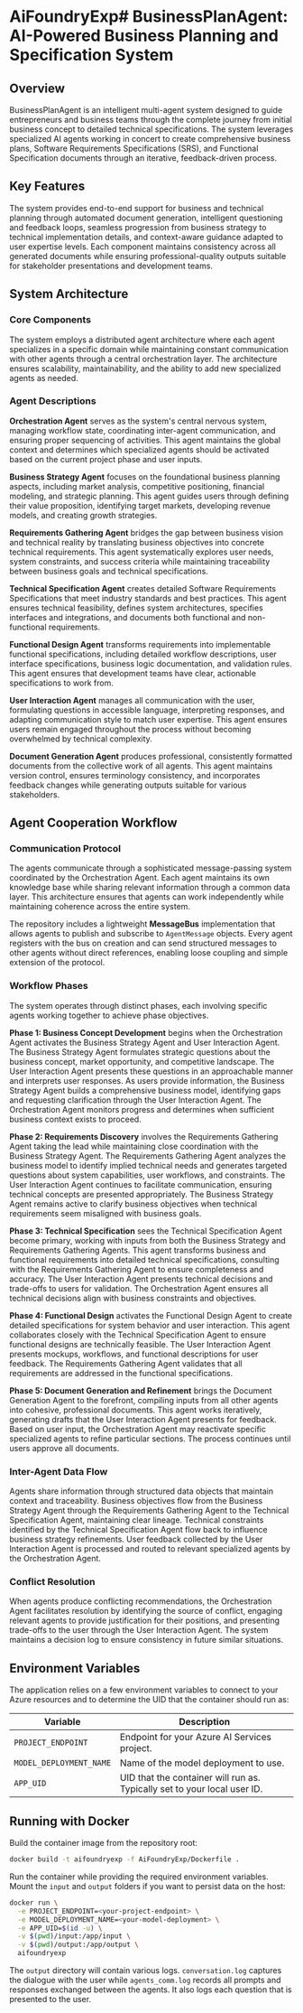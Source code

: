 # AiFoundryExp# BusinessPlanAgent: AI-Powered Business Planning and Specification System

## Overview

BusinessPlanAgent is an intelligent multi-agent system designed to guide entrepreneurs and business teams through the complete journey from initial business concept to detailed technical specifications. The system leverages specialized AI agents working in concert to create comprehensive business plans, Software Requirements Specifications (SRS), and Functional Specification documents through an iterative, feedback-driven process.

## Key Features

The system provides end-to-end support for business and technical planning through automated document generation, intelligent questioning and feedback loops, seamless progression from business strategy to technical implementation details, and context-aware guidance adapted to user expertise levels. Each component maintains consistency across all generated documents while ensuring professional-quality outputs suitable for stakeholder presentations and development teams.

## System Architecture

### Core Components

The system employs a distributed agent architecture where each agent specializes in a specific domain while maintaining constant communication with other agents through a central orchestration layer. The architecture ensures scalability, maintainability, and the ability to add new specialized agents as needed.

### Agent Descriptions

**Orchestration Agent** serves as the system's central nervous system, managing workflow state, coordinating inter-agent communication, and ensuring proper sequencing of activities. This agent maintains the global context and determines which specialized agents should be activated based on the current project phase and user inputs.

**Business Strategy Agent** focuses on the foundational business planning aspects, including market analysis, competitive positioning, financial modeling, and strategic planning. This agent guides users through defining their value proposition, identifying target markets, developing revenue models, and creating growth strategies.

**Requirements Gathering Agent** bridges the gap between business vision and technical reality by translating business objectives into concrete technical requirements. This agent systematically explores user needs, system constraints, and success criteria while maintaining traceability between business goals and technical specifications.

**Technical Specification Agent** creates detailed Software Requirements Specifications that meet industry standards and best practices. This agent ensures technical feasibility, defines system architectures, specifies interfaces and integrations, and documents both functional and non-functional requirements.

**Functional Design Agent** transforms requirements into implementable functional specifications, including detailed workflow descriptions, user interface specifications, business logic documentation, and validation rules. This agent ensures that development teams have clear, actionable specifications to work from.

**User Interaction Agent** manages all communication with the user, formulating questions in accessible language, interpreting responses, and adapting communication style to match user expertise. This agent ensures users remain engaged throughout the process without becoming overwhelmed by technical complexity.

**Document Generation Agent** produces professional, consistently formatted documents from the collective work of all agents. This agent maintains version control, ensures terminology consistency, and incorporates feedback changes while generating outputs suitable for various stakeholders.

## Agent Cooperation Workflow

### Communication Protocol

The agents communicate through a sophisticated message-passing system coordinated by the Orchestration Agent. Each agent maintains its own knowledge base while sharing relevant information through a common data layer. This architecture ensures that agents can work independently while maintaining coherence across the entire system.

The repository includes a lightweight **MessageBus** implementation that allows agents to publish and subscribe to `AgentMessage` objects. Every agent registers with the bus on creation and can send structured messages to other agents without direct references, enabling loose coupling and simple extension of the protocol.

### Workflow Phases

The system operates through distinct phases, each involving specific agents working together to achieve phase objectives.

**Phase 1: Business Concept Development** begins when the Orchestration Agent activates the Business Strategy Agent and User Interaction Agent. The Business Strategy Agent formulates strategic questions about the business concept, market opportunity, and competitive landscape. The User Interaction Agent presents these questions in an approachable manner and interprets user responses. As users provide information, the Business Strategy Agent builds a comprehensive business model, identifying gaps and requesting clarification through the User Interaction Agent. The Orchestration Agent monitors progress and determines when sufficient business context exists to proceed.

**Phase 2: Requirements Discovery** involves the Requirements Gathering Agent taking the lead while maintaining close coordination with the Business Strategy Agent. The Requirements Gathering Agent analyzes the business model to identify implied technical needs and generates targeted questions about system capabilities, user workflows, and constraints. The User Interaction Agent continues to facilitate communication, ensuring technical concepts are presented appropriately. The Business Strategy Agent remains active to clarify business objectives when technical requirements seem misaligned with business goals.

**Phase 3: Technical Specification** sees the Technical Specification Agent become primary, working with inputs from both the Business Strategy and Requirements Gathering Agents. This agent transforms business and functional requirements into detailed technical specifications, consulting with the Requirements Gathering Agent to ensure completeness and accuracy. The User Interaction Agent presents technical decisions and trade-offs to users for validation. The Orchestration Agent ensures all technical decisions align with business constraints and objectives.

**Phase 4: Functional Design** activates the Functional Design Agent to create detailed specifications for system behavior and user interaction. This agent collaborates closely with the Technical Specification Agent to ensure functional designs are technically feasible. The User Interaction Agent presents mockups, workflows, and functional descriptions for user feedback. The Requirements Gathering Agent validates that all requirements are addressed in the functional specifications.

**Phase 5: Document Generation and Refinement** brings the Document Generation Agent to the forefront, compiling inputs from all other agents into cohesive, professional documents. This agent works iteratively, generating drafts that the User Interaction Agent presents for feedback. Based on user input, the Orchestration Agent may reactivate specific specialized agents to refine particular sections. The process continues until users approve all documents.

### Inter-Agent Data Flow

Agents share information through structured data objects that maintain context and traceability. Business objectives flow from the Business Strategy Agent through the Requirements Gathering Agent to the Technical Specification Agent, maintaining clear lineage. Technical constraints identified by the Technical Specification Agent flow back to influence business strategy refinements. User feedback collected by the User Interaction Agent is processed and routed to relevant specialized agents by the Orchestration Agent.

### Conflict Resolution

When agents produce conflicting recommendations, the Orchestration Agent facilitates resolution by identifying the source of conflict, engaging relevant agents to provide justification for their positions, and presenting trade-offs to the user through the User Interaction Agent. The system maintains a decision log to ensure consistency in future similar situations.

## Environment Variables

The application relies on a few environment variables to connect to your Azure resources and to determine the UID that the container should run as:

| Variable | Description |
|----------|-------------|
| `PROJECT_ENDPOINT` | Endpoint for your Azure AI Services project. |
| `MODEL_DEPLOYMENT_NAME` | Name of the model deployment to use. |
| `APP_UID` | UID that the container will run as. Typically set to your local user ID. |

## Running with Docker

Build the container image from the repository root:

```bash
docker build -t aifoundryexp -f AiFoundryExp/Dockerfile .
```

Run the container while providing the required environment variables. Mount the `input` and `output` folders if you want to persist data on the host:

```bash
docker run \
  -e PROJECT_ENDPOINT=<your-project-endpoint> \
  -e MODEL_DEPLOYMENT_NAME=<your-model-deployment> \
  -e APP_UID=$(id -u) \
  -v $(pwd)/input:/app/input \
  -v $(pwd)/output:/app/output \
  aifoundryexp
```

The `output` directory will contain various logs. `conversation.log` captures the
dialogue with the user while `agents_comm.log` records all prompts and responses
exchanged between the agents. It also logs each question that is presented to
the user.
